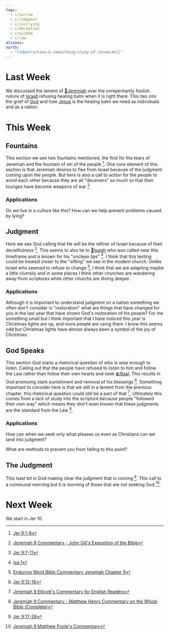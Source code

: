 ```yaml
---
tags:
  - c/sorrow
  - c/judgment
  - c/sin/lying
  - c/deception
  - c/wisdom
  - c/law
aliases: 
north:
  - "[[destruction-&-rebuilding-study-of-jeremiah]]"
---
```

# Last Week
We discussed the lament of [🧑Jeremiah](%F0%9F%A7%91Jeremiah.md) over the unrepentantly foolish nature of [Israell](../p-nation-of-israel.md) refusing healing balm when it is right there. This ties into the grief of [God](God.md) and how [Jesus](../30-Spiritual/33-Resources/33.10-People/%F0%9F%91%BCJesus.md) is the healing balm we need as individuals and as a nation.
# This Week
[^guzik]: [Study Guide for Jeremiah 9 by David Guzik](https://www.blueletterbible.org/comm/guzik_david/study-guide/jeremiah/jeremiah-9.cfm)
[^garner-howes]: [Jeremiah 9 - Garner-Howes Baptist Commentary - Bible Commentaries - StudyLight.org](https://www.studylight.org/commentaries/eng/ghb/jeremiah-9.html)
[^matthew-poole]: [Jeremiah 9 Matthew Poole's Commentary](https://biblehub.com/commentaries/poole/jeremiah/9.htm)
[^ellicott]: [Jeremiah 9 Ellicott's Commentary for English Readers](https://biblehub.com/commentaries/ellicott/jeremiah/9.htm)
[^john-gill]: [Jeremiah 9 Commentary - John Gill's Exposition of the Bible](https://www.biblestudytools.com/commentaries/gills-exposition-of-the-bible/jeremiah-9/)
[^matthew-henry]: [Jeremiah 9 Commentary - Matthew Henry Commentary on the Whole Bible (Complete)](https://www.biblestudytools.com/commentaries/matthew-henry-complete/jeremiah/9.html)
[^enduring-word]: [Enduring Word Bible Commentary Jeremiah Chapter 9](https://enduringword.com/bible-commentary/jeremiah-9/)
[^m1]: [Jer 9:1-6](Jer%209.md)
[^m2]: [Jer 9:7-11](Jer%209.md)
[^m3]: [Jer 9:12-16](Jer%209.md)
[^m4]: [Jer 9:17-26](Jer%209.md)

## Fountains
This section we see two fountains mentioned, the first for the tears of Jeremiah and the fountain of sin of the people [^m1]. One core element of this section is that Jeremiah desires to flee from Israel because of the judgment coming upon the people. But here is also a call to action for the people to avoid each other because they are all "deceivers" so much so that their tounges have become weapons of war [^john-gill]

### Applications
Do we live in a culture like this?
How can we help prevent problems caused by lying?

## Judgment
Here we see God calling that He will be the refiner of Israel because of their deceitfulness [^m2]. This seems to also tie to [🧑Isaiah](%F0%9F%A7%91Isaiah.md) who was called near this timeframe and is known for his "unclean lips" [^b1]. I think that this testing could be treated closer to the "sifting" we see in the modern church. Unlike Israel who seemed to refuse to change [^enduring-word], I think that we are adapting maybe a little clumsily and in some places I think other churches are wandering away from scriptures while other churchs are diving deeper. 

[^b1]: [Isa 1](Isa%201.md)

### Applications
Although it is important to understand judgment on a nation something we often don't consider is "restoration" what are things that have changed for you in the last year that have shown God's restoration of his people?
    For me something small but I think important that I have noticed this year is Christmas lights are up, and more people are using them. I know this seems odd but Christmas lights have almost always been a symbol of the joy of Christmas. 


## God Speaks
This section God starts a rhetorical question of who is wise enough to listen. Calling out that the people have refused to listen to him and follow the Law rather than follow their own hearts and seek [🪨Baal](%F0%9F%AA%A8Baal.md). This results in God promising stark punishment and removal of his blessings [^m3]. Something important to consider here is that we still in a lament from the previous chapter, this rhetorical question could still be a part of that [^ellicott]. Ultimately this comes from a lack of study into the scripture because people "followed their own way" which means they don't even known that these judgments are the standard from the Law [^matthew-henry].

### Applications
How can when we seek only what pleases us even as Christians can we land into judgment?

What are methods to prevent you from falling to this point?

## The Judgment
This lsast bit is God making clear the judgment that is coming [^m4]. This call to a communal morning but it is morning of those that are not seeking God [^matthew-poole].
# Next Week
We start in Jer 10.